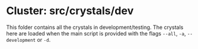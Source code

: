 # Cluster: src/crystals/dev

This folder contains all the crystals in development/testing. The crystals here are loaded when the main script is provided with the flags `--all`, `-a`, `--development` or `-d`.